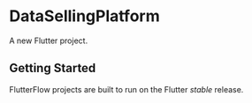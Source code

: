 # DataSellingPlatform

A new Flutter project.

## Getting Started

FlutterFlow projects are built to run on the Flutter _stable_ release.
